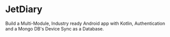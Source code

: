 # JetDiary
Build a Multi-Module, Industry ready Android app with Kotlin, Authentication and a Mongo DB's Device Sync as a Database.

